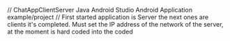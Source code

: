 //    ChatAppClientServer Java Android Studio Android Application example/project
//    First started application is Server the next ones are clients it's completed. Must set the IP address of the network of the server, at the moment is hard coded into the coded
